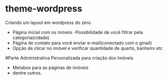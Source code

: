 # theme-wordpress
Criando um layout em wordpress do zero.

- Página inicial com os móveis
	-Possibilidade de você filtrar pela categoria(cidade)
- Página de contato para você enviar e-mail(conectado com o gmail)
- Opção de clicar no imóvel e verificar quantidade de quarto, banheiro etc

#Parte Administrativa Personalizada para criação dos Imóveis
- Metabox para as páginas de imóveis
- dentre outros.
